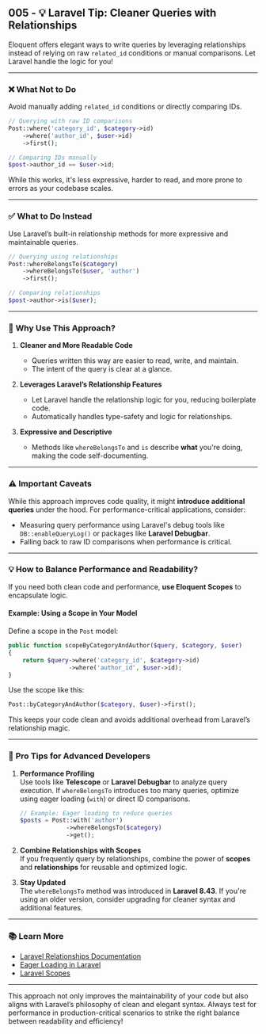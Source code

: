## 005 - 💡 Laravel Tip: Cleaner Queries with Relationships  

Eloquent offers elegant ways to write queries by leveraging relationships instead of relying on raw `related_id` conditions or manual comparisons. Let Laravel handle the logic for you!

---

### ❌ **What Not to Do**
Avoid manually adding `related_id` conditions or directly comparing IDs.  

```php
// Querying with raw ID comparisons
Post::where('category_id', $category->id)
    ->where('author_id', $user->id)
    ->first();

// Comparing IDs manually
$post->author_id == $user->id;
```

While this works, it's less expressive, harder to read, and more prone to errors as your codebase scales.

---

### ✅ **What to Do Instead**  
Use Laravel’s built-in relationship methods for more expressive and maintainable queries.  

```php
// Querying using relationships
Post::whereBelongsTo($category)
    ->whereBelongsTo($user, 'author')
    ->first();

// Comparing relationships
$post->author->is($user);
```

---

### 🚀 **Why Use This Approach?**  

1. **Cleaner and More Readable Code**  
   - Queries written this way are easier to read, write, and maintain.
   - The intent of the query is clear at a glance.

2. **Leverages Laravel’s Relationship Features**  
   - Let Laravel handle the relationship logic for you, reducing boilerplate code.
   - Automatically handles type-safety and logic for relationships.

3. **Expressive and Descriptive**  
   - Methods like `whereBelongsTo` and `is` describe **what** you're doing, making the code self-documenting.

---

### ⚠️ **Important Caveats**  

While this approach improves code quality, it might **introduce additional queries** under the hood. For performance-critical applications, consider:  
- Measuring query performance using Laravel's debug tools like `DB::enableQueryLog()` or packages like **Laravel Debugbar**.
- Falling back to raw ID comparisons when performance is critical.

---

### 💡 **How to Balance Performance and Readability?**  

If you need both clean code and performance, **use Eloquent Scopes** to encapsulate logic.  

#### Example: Using a Scope in Your Model  
Define a scope in the `Post` model:  
```php
public function scopeByCategoryAndAuthor($query, $category, $user)
{
    return $query->where('category_id', $category->id)
                 ->where('author_id', $user->id);
}
```

Use the scope like this:  
```php
Post::byCategoryAndAuthor($category, $user)->first();
```

This keeps your code clean and avoids additional overhead from Laravel’s relationship magic.

---

### 🌟 **Pro Tips for Advanced Developers**  

1. **Performance Profiling**  
   Use tools like **Telescope** or **Laravel Debugbar** to analyze query execution. If `whereBelongsTo` introduces too many queries, optimize using eager loading (`with`) or direct ID comparisons.

   ```php
   // Example: Eager loading to reduce queries
   $posts = Post::with('author')
                ->whereBelongsTo($category)
                ->get();
   ```

2. **Combine Relationships with Scopes**  
   If you frequently query by relationships, combine the power of **scopes** and **relationships** for reusable and optimized logic.

3. **Stay Updated**  
   The `whereBelongsTo` method was introduced in **Laravel 8.43**. If you're using an older version, consider upgrading for cleaner syntax and additional features.

---

### 📚 **Learn More**  
- [Laravel Relationships Documentation](https://laravel.com/docs/eloquent-relationships)  
- [Eager Loading in Laravel](https://laravel.com/docs/eloquent-relationships#eager-loading)  
- [Laravel Scopes](https://laravel.com/docs/eloquent#query-scopes)  

---

This approach not only improves the maintainability of your code but also aligns with Laravel’s philosophy of clean and elegant syntax. Always test for performance in production-critical scenarios to strike the right balance between readability and efficiency!  
